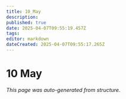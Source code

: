 ```yaml
---
title: 10_May
description: 
published: true
date: 2025-04-07T09:55:19.457Z
tags: 
editor: markdown
dateCreated: 2025-04-07T09:55:17.265Z
---
```


# 10 May

*This page was auto-generated from structure.*